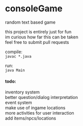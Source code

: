 # consoleGame

random text based game

this project is entirely just for fun  
im curious how far this can be taken  
feel free to submit pull requests

compile:  
```javac *.java```
  
run:  
```java Main```

#### todo:  
inventory system  
better question/dialog interpretation  
event system  
make use of ingame locations  
more activities for user interaction  
add items/npcs/locations  

  

